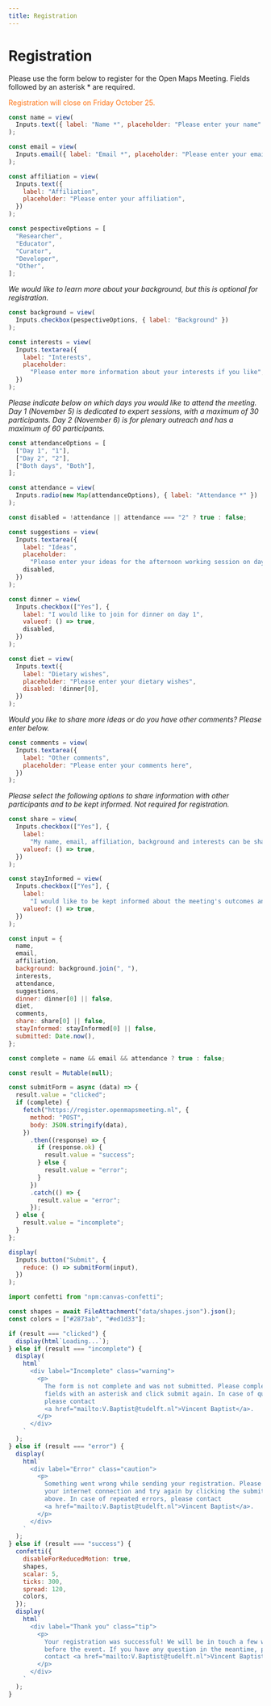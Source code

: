 ```yaml
---
title: Registration
---
```


# Registration

Please use the form below to register for the Open Maps Meeting. Fields followed by an asterisk \* are required.

<p class="orange">Registration will close on Friday October 25.</p>

```js
const name = view(
  Inputs.text({ label: "Name *", placeholder: "Please enter your name" })
);

const email = view(
  Inputs.email({ label: "Email *", placeholder: "Please enter your email" })
);

const affiliation = view(
  Inputs.text({
    label: "Affiliation",
    placeholder: "Please enter your affiliation",
  })
);

const pespectiveOptions = [
  "Researcher",
  "Educator",
  "Curator",
  "Developer",
  "Other",
];
```

_We would like to learn more about your background, but this is optional for registration._

```js
const background = view(
  Inputs.checkbox(pespectiveOptions, { label: "Background" })
);

const interests = view(
  Inputs.textarea({
    label: "Interests",
    placeholder:
      "Please enter more information about your interests if you like",
  })
);
```

_Please indicate below on which days you would like to attend the meeting. Day 1 (November 5) is dedicated to expert sessions, with a maximum of 30 participants. Day 2 (November 6) is for plenary outreach and has a maximum of 60 participants._

```js
const attendanceOptions = [
  ["Day 1", "1"],
  ["Day 2", "2"],
  ["Both days", "Both"],
];

const attendance = view(
  Inputs.radio(new Map(attendanceOptions), { label: "Attendance *" })
);
```

```js
const disabled = !attendance || attendance === "2" ? true : false;

const suggestions = view(
  Inputs.textarea({
    label: "Ideas",
    placeholder:
      "Please enter your ideas for the afternoon working session on day 1",
    disabled,
  })
);

const dinner = view(
  Inputs.checkbox(["Yes"], {
    label: "I would like to join for dinner on day 1",
    valueof: () => true,
    disabled,
  })
);
```

```js
const diet = view(
  Inputs.text({
    label: "Dietary wishes",
    placeholder: "Please enter your dietary wishes",
    disabled: !dinner[0],
  })
);
```

_Would you like to share more ideas or do you have other comments? Please enter below._

```js
const comments = view(
  Inputs.textarea({
    label: "Other comments",
    placeholder: "Please enter your comments here",
  })
);
```

_Please select the following options to share information with other participants and to be kept informed. Not required for registration._

```js
const share = view(
  Inputs.checkbox(["Yes"], {
    label:
      "My name, email, affiliation, background and interests can be shared with other participants",
    valueof: () => true,
  })
);

const stayInformed = view(
  Inputs.checkbox(["Yes"], {
    label:
      "I would like to be kept informed about the meeting's outcomes and receive more information about the projects presented",
    valueof: () => true,
  })
);
```

```js
const input = {
  name,
  email,
  affiliation,
  background: background.join(", "),
  interests,
  attendance,
  suggestions,
  dinner: dinner[0] || false,
  diet,
  comments,
  share: share[0] || false,
  stayInformed: stayInformed[0] || false,
  submitted: Date.now(),
};

const complete = name && email && attendance ? true : false;

const result = Mutable(null);

const submitForm = async (data) => {
  result.value = "clicked";
  if (complete) {
    fetch("https://register.openmapsmeeting.nl", {
      method: "POST",
      body: JSON.stringify(data),
    })
      .then((response) => {
        if (response.ok) {
          result.value = "success";
        } else {
          result.value = "error";
        }
      })
      .catch(() => {
        result.value = "error";
      });
  } else {
    result.value = "incomplete";
  }
};

display(
  Inputs.button("Submit", {
    reduce: () => submitForm(input),
  })
);
```

```js
import confetti from "npm:canvas-confetti";

const shapes = await FileAttachment("data/shapes.json").json();
const colors = ["#2873ab", "#ed1d33"];

if (result === "clicked") {
  display(html`Loading...`);
} else if (result === "incomplete") {
  display(
    html`
      <div label="Incomplete" class="warning">
        <p>
          The form is not complete and was not submitted. Please complete the
          fields with an asterisk and click submit again. In case of questions,
          please contact
          <a href="mailto:V.Baptist@tudelft.nl">Vincent Baptist</a>.
        </p>
      </div>
    `
  );
} else if (result === "error") {
  display(
    html`
      <div label="Error" class="caution">
        <p>
          Something went wrong while sending your registration. Please check
          your internet connection and try again by clicking the submit button
          above. In case of repeated errors, please contact
          <a href="mailto:V.Baptist@tudelft.nl">Vincent Baptist</a>.
        </p>
      </div>
    `
  );
} else if (result === "success") {
  confetti({
    disableForReducedMotion: true,
    shapes,
    scalar: 5,
    ticks: 300,
    spread: 120,
    colors,
  });
  display(
    html`
      <div label="Thank you" class="tip">
        <p>
          Your registration was successful! We will be in touch a few weeks
          before the event. If you have any question in the meantime, please
          contact <a href="mailto:V.Baptist@tudelft.nl">Vincent Baptist</a>.
        </p>
      </div>
    `
  );
}
```

<style>
  .orange {
    color: #FF7415
  }
</style>
